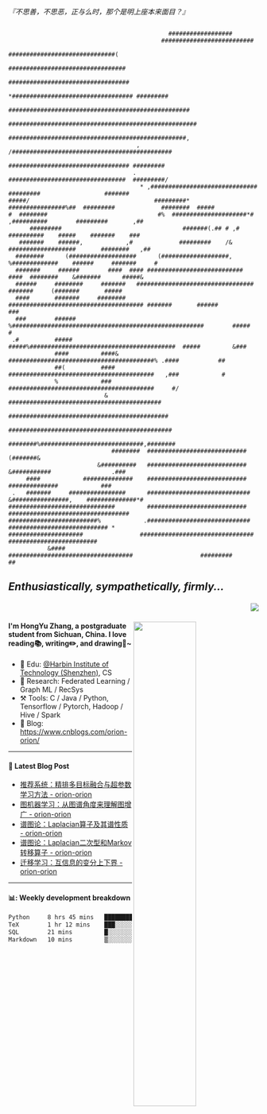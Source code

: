 <!--
 * @Descripttion: 
 * @Version: 1.0
 * @Author: ZhangHongYu
 * @Date: 2022-03-13 11:15:04
 * @LastEditors: ZhangHongYu
 * @LastEditTime: 2022-07-03 14:37:10
-->
*『不思善，不思恶，正与么时，那个是明上座本来面目？』*
```text
                                                                                                              
                                             ##################                                               
                                           ##########################                                         
                                         ##############################(                                      
                                        #################################                                     
                                        ##################################                                    
                                       *################################## #########                          
                                 ###################################################                          
                                #####################################################                         
                                  ##################################################,                         
                                    , /#############################################                          
                                      ################################## #########                            
                                   .  #################################  #########/                           
                                     * ,##############################   #########                  #######   
#####/                                   #########* ################%##  #########             ########  #####
#  ########                               #%  #####################*#   ,##########        #########       ,##
      #########                                  #######(.## # ,#        ##########    #####    #######    ###
   #######    ######,            ,#             #########    /&       ###################       ########   ,##
  ########      (###################      (###################,     %#############    ######     #######     #
  #######     ######        ####  #### ########################### ####  ########    &#######      #####&     
  ######     ########     #######   #################################    #######     (#######       #####     
  ####       #######     ######## ###################################### #######       ######         ###     
  ###        ######      %######################################################        #####           #     
 .#          #####        #####%#########################################  #####         &###                 
             ####         ####& #########################################% .####           ##                 
             ##(          ####  #########################################   ,###            #                 
             %            ###   #########################################     #/                              
                           &   ###########################################                                    
                              #############################################                                   
                              ##############################################                                  
                             ########%#############################,########                                  
                             ########  ############################ (#######&                                 
                         &##########   ############################  &###########                 .###        
     ####            ##############    ############################    ##############            ###          
 .   #######     ################      #############################    &################,    ##############*#
##############################         ############################         ##################################
#########################%            .#############################            ############################ *
#####################                ################################                #########################
           &####                    ###################################                   #########       ##  
```
## *Enthusiastically, sympathetically, firmly...*<p align="right"> ![](https://komarev.com/ghpvc/?username=orion-orion) </p>



<img align="right" src="https://github-readme-stats-sigma-five.vercel.app/api?username=orion-orion&show_icons=true&hide_border=true&theme=tokyonight" width="50%">

#### I'm HongYu Zhang, a postgraduate student from Sichuan, China. I love reading📚, writing✏️, and drawing🎨~
- 🏫 Edu: [@Harbin Institute of Technology (Shenzhen)](https://www.hitsz.edu.cn/index.html), CS
- 🔭 Research: Federated Learning / Graph ML / RecSys
- ⚒️ Tools: C / Java / Python, Tensorflow / Pytorch, Hadoop / Hive / Spark
- 📗 Blog: https://www.cnblogs.com/orion-orion/ 

___

#### 📕  Latest Blog Post 
<!-- BLOG-POST-LIST:START -->
- [推荐系统：精排多目标融合与超参数学习方法 - orion-orion](https://www.cnblogs.com/orion-orion/p/18199461)
- [图机器学习：从图谱角度来理解图增广 - orion-orion](https://www.cnblogs.com/orion-orion/p/17782141.html)
- [谱图论：Laplacian算子及其谱性质 - orion-orion](https://www.cnblogs.com/orion-orion/p/17773750.html)
- [谱图论：Laplacian二次型和Markov转移算子 - orion-orion](https://www.cnblogs.com/orion-orion/p/17731662.html)
- [迁移学习：互信息的变分上下界 - orion-orion](https://www.cnblogs.com/orion-orion/p/17718912.html)
<!-- BLOG-POST-LIST:END -->

____

#### 📊: Weekly development breakdown
<!--START_SECTION:waka-->

```txt
Python     8 hrs 45 mins   ████████████████████▓░░░░   83.27 %
TeX        1 hr 12 mins    ███░░░░░░░░░░░░░░░░░░░░░░   11.53 %
SQL        21 mins         █░░░░░░░░░░░░░░░░░░░░░░░░   03.48 %
Markdown   10 mins         ▒░░░░░░░░░░░░░░░░░░░░░░░░   01.72 %
```

<!--END_SECTION:waka-->













